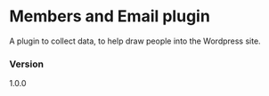 # Members and Email plugin

A plugin to collect data, to help draw people into the Wordpress site.


### Version
1.0.0
